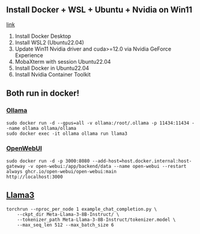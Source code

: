 ## Install Docker + WSL + Ubuntu + Nvidia on Win11
[link](https://blog.csdn.net/godblesstao/article/details/135893429)
1. Install Docker Desktop
2. Install WSL2 (Ubuntu22.04)
3. Update Win11 Nvidia driver and cuda>=12.0 via Nvidia GeForce Experience
4. MobaXterm with session Ubuntu22.04
5. Install Docker in Ubuntu22.04
6. Install Nvidia Container Toolkit

## Both run in docker!
### [Ollama](https://ollama.com/)
```
sudo docker run -d --gpus=all -v ollama:/root/.ollama -p 11434:11434 --name ollama ollama/ollama
sudo docker exec -it ollama ollama run llama3
```
### [OpenWebUI](https://github.com/open-webui/open-webui)
```
sudo docker run -d -p 3000:8080 --add-host=host.docker.internal:host-gateway -v open-webui:/app/backend/data --name open-webui --restart always ghcr.io/open-webui/open-webui:main
http://localhost:3000
```

## [Llama3](https://github.com/meta-llama/llama3)
```
torchrun --nproc_per_node 1 example_chat_completion.py \
    --ckpt_dir Meta-Llama-3-8B-Instruct/ \
    --tokenizer_path Meta-Llama-3-8B-Instruct/tokenizer.model \
    --max_seq_len 512 --max_batch_size 6
```